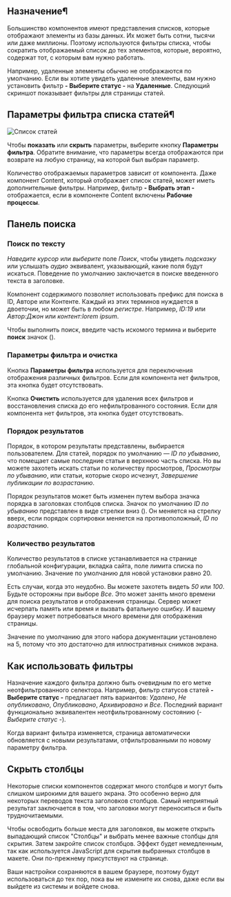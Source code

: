 <!-- Filename: Help6.x:List_Filters / Display title: # Фильтры списка -->

## Назначение¶

Большинство компонентов имеют представления списков, которые отображают элементы из базы данных. Их может быть сотни, тысячи или даже миллионы. Поэтому используются фильтры списка, чтобы сократить отображаемый список до тех элементов, которые, вероятно, содержат тот, с которым вам нужно работать.

Например, удаленные элементы обычно не отображаются по умолчанию. Если вы хотите увидеть удаленные элементы, вам нужно установить фильтр **- Выберите статус -** на **Удаленные**. Следующий скриншот показывает фильтры для страницы статей.

## Параметры фильтра списка статей¶

![Список статей](../../../ru/images/common-elements/articles-list-filter-options.png)

Чтобы **показать** или **скрыть** параметры, выберите кнопку **Параметры фильтра**. 
Обратите внимание, что параметры всегда отображаются при возврате на любую страницу, на которой был выбран параметр.

Количество отображаемых параметров зависит от компонента. Даже компонент Content, который отображает список статей, может иметь дополнительные фильтры. Например, фильтр **- Выбрать этап -** отображается, если в компоненте Content включены **Рабочие процессы**.

## Панель поиска

### Поиск по тексту

*Наведите курсор* или *выберите* поле *Поиск*, чтобы увидеть *подсказку* или услышать *аудио*
эквивалент, указывающий, какие поля будут искаться. Поведение по умолчанию
заключается в поиске введенного текста в заголовке.

Компонент содержимого позволяет использовать префикс для поиска в ID, Авторе или
Контенте. Каждый из этих терминов нуждается в двоеточии, но может быть в любом *регистре*. Например, *ID:19* или *Автор:Джон* или *контент:lorem ipsum*.

Чтобы выполнить поиск, введите часть искомого термина и выберите **поиск**
значок (<span class="filter-search-bar__button-icon icon-search" aria-hidden="true"></span>).

### Параметры фильтра и очистка

Кнопка **Параметры фильтра** используется для переключения отображения различных фильтров. Если
для компонента нет фильтров, эта кнопка будет отсутствовать.

Кнопка **Очистить** используется для удаления всех фильтров и восстановления списка до его
нефильтрованного состояния. Если для компонента нет фильтров, эта кнопка будет
отсутствовать.

### Порядок результатов

Порядок, в котором результаты представлены, выбирается пользователем. Для статей,
порядок по умолчанию — *ID по убыванию*, что помещает самые последние статьи в
верхнюю часть списка. Но вы можете захотеть искать статьи по количеству просмотров,
*Просмотры по убыванию*, или статьи, которые скоро исчезнут,
*Завершение публикации по возрастанию*.

Порядок результатов может быть изменен путем выбора значка порядка в заголовках
столбцов списка. Значок по умолчанию *ID по убыванию* представлен в виде
стрелки вниз (<span class="ms-1 icon-caret-down" aria-hidden="true"></span>).
Он меняется на стрелку вверх, если порядок сортировки меняется на противоположный, *ID по возрастанию*.

### Количество результатов

Количество результатов в списке устанавливается на странице глобальной конфигурации, вкладка сайта, поле
лимита списка по умолчанию. Значение по умолчанию для новой установки равно 20.

Есть случаи, когда это неудобно. Вы можете захотеть видеть *50* или *100*. Будьте осторожны при выборе *Все*. Это может занять много времени для поиска
результатов и отображения страницы. Сервер может исчерпать память или время и вызвать
фатальную ошибку. И вашему браузеру может потребоваться много времени для отображения страницы.

Значение по умолчанию для этого набора документации установлено на 5, потому что это
достаточно для иллюстративных снимков экрана.

## Как использовать фильтры

Назначение каждого фильтра должно быть очевидным по его метке неотфильтрованного селектора. Например, фильтр статусов статей **- Выберите статус -** предлагает пять вариантов: *Удалено*, *Не опубликовано*, *Опубликовано*, *Архивировано* и *Все*. Последний вариант функционально эквивалентен неотфильтрованному состоянию (*- Выберите статус -*).

Когда вариант фильтра изменяется, страница автоматически обновляется с новыми результатами, отфильтрованными по новому параметру фильтра.

## Скрыть столбцы

Некоторые списки компонентов содержат много столбцов и могут быть слишком широкими для вашего экрана. Это особенно верно для некоторых переводов текста заголовков столбцов. Самый неприятный результат заключается в том, что заголовки могут переноситься и быть трудночитаемыми.

Чтобы освободить больше места для заголовков, вы можете открыть выпадающий список "Столбцы" и выбрать менее важные столбцы для скрытия. Затем закройте список столбцов. Эффект будет немедленным, так как используется JavaScript для скрытия выбранных столбцов в макете. Они по-прежнему присутствуют на странице.

Ваши настройки сохраняются в вашем браузере, поэтому будут использоваться до тех пор, пока вы не измените их снова, даже если вы выйдете из системы и войдете снова.

